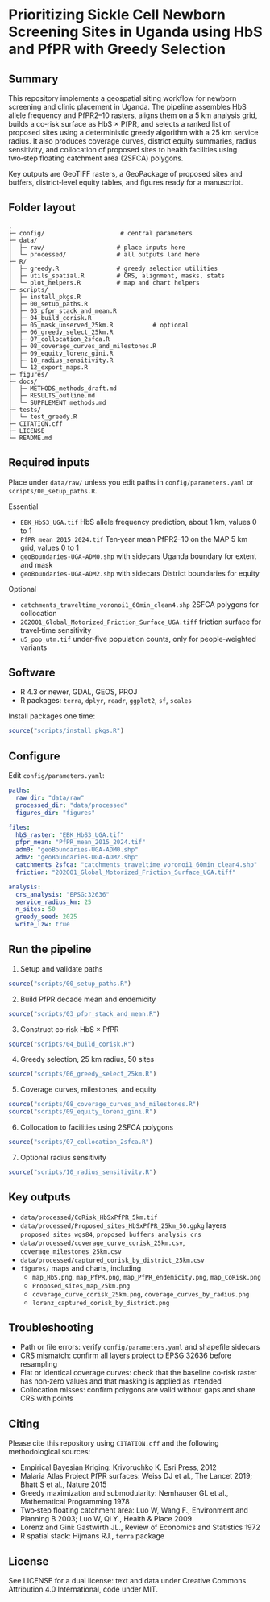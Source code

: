 # Prioritizing Sickle Cell Newborn Screening Sites in Uganda using HbS and PfPR with Greedy Selection

## Summary
This repository implements a geospatial siting workflow for newborn screening and clinic placement in Uganda. The pipeline assembles HbS allele frequency and PfPR2–10 rasters, aligns them on a 5 km analysis grid, builds a co‑risk surface as HbS × PfPR, and selects a ranked list of proposed sites using a deterministic greedy algorithm with a 25 km service radius. It also produces coverage curves, district equity summaries, radius sensitivity, and collocation of proposed sites to health facilities using two‑step floating catchment area (2SFCA) polygons.

Key outputs are GeoTIFF rasters, a GeoPackage of proposed sites and buffers, district‑level equity tables, and figures ready for a manuscript.

## Folder layout
```
.
├─ config/                     # central parameters
├─ data/
│  ├─ raw/                    # place inputs here
│  └─ processed/              # all outputs land here
├─ R/
│  ├─ greedy.R                # greedy selection utilities
│  ├─ utils_spatial.R         # CRS, alignment, masks, stats
│  └─ plot_helpers.R          # map and chart helpers
├─ scripts/
│  ├─ install_pkgs.R
│  ├─ 00_setup_paths.R
│  ├─ 03_pfpr_stack_and_mean.R
│  ├─ 04_build_corisk.R
│  ├─ 05_mask_unserved_25km.R           # optional
│  ├─ 06_greedy_select_25km.R
│  ├─ 07_collocation_2sfca.R
│  ├─ 08_coverage_curves_and_milestones.R
│  ├─ 09_equity_lorenz_gini.R
│  ├─ 10_radius_sensitivity.R
│  └─ 12_export_maps.R
├─ figures/
├─ docs/
│  ├─ METHODS_methods_draft.md
│  ├─ RESULTS_outline.md
│  └─ SUPPLEMENT_methods.md
├─ tests/
│  └─ test_greedy.R
├─ CITATION.cff
├─ LICENSE
└─ README.md
```

## Required inputs
Place under `data/raw/` unless you edit paths in `config/parameters.yaml` or `scripts/00_setup_paths.R`.

Essential
- `EBK_HbS3_UGA.tif`          HbS allele frequency prediction, about 1 km, values 0 to 1
- `PfPR_mean_2015_2024.tif`   Ten‑year mean PfPR2–10 on the MAP 5 km grid, values 0 to 1
- `geoBoundaries-UGA-ADM0.shp` with sidecars   Uganda boundary for extent and mask
- `geoBoundaries-UGA-ADM2.shp` with sidecars   District boundaries for equity

Optional
- `catchments_traveltime_voronoi1_60min_clean4.shp`  2SFCA polygons for collocation
- `202001_Global_Motorized_Friction_Surface_UGA.tiff` friction surface for travel‑time sensitivity
- `u5_pop_utm.tif`   under‑five population counts, only for people‑weighted variants

## Software
- R 4.3 or newer, GDAL, GEOS, PROJ
- R packages: `terra`, `dplyr`, `readr`, `ggplot2`, `sf`, `scales`

Install packages one time:
```r
source("scripts/install_pkgs.R")
```

## Configure
Edit `config/parameters.yaml`:
```yaml
paths:
  raw_dir: "data/raw"
  processed_dir: "data/processed"
  figures_dir: "figures"

files:
  hbS_raster: "EBK_HbS3_UGA.tif"
  pfpr_mean: "PfPR_mean_2015_2024.tif"
  adm0: "geoBoundaries-UGA-ADM0.shp"
  adm2: "geoBoundaries-UGA-ADM2.shp"
  catchments_2sfca: "catchments_traveltime_voronoi1_60min_clean4.shp"
  friction: "202001_Global_Motorized_Friction_Surface_UGA.tiff"

analysis:
  crs_analysis: "EPSG:32636"
  service_radius_km: 25
  n_sites: 50
  greedy_seed: 2025
  write_lzw: true
```

## Run the pipeline
1. Setup and validate paths
```r
source("scripts/00_setup_paths.R")
```
2. Build PfPR decade mean and endemicity
```r
source("scripts/03_pfpr_stack_and_mean.R")
```
3. Construct co‑risk HbS × PfPR
```r
source("scripts/04_build_corisk.R")
```
4. Greedy selection, 25 km radius, 50 sites
```r
source("scripts/06_greedy_select_25km.R")
```
5. Coverage curves, milestones, and equity
```r
source("scripts/08_coverage_curves_and_milestones.R")
source("scripts/09_equity_lorenz_gini.R")
```
6. Collocation to facilities using 2SFCA polygons
```r
source("scripts/07_collocation_2sfca.R")
```
7. Optional radius sensitivity
```r
source("scripts/10_radius_sensitivity.R")
```

## Key outputs
- `data/processed/CoRisk_HbSxPfPR_5km.tif`
- `data/processed/Proposed_sites_HbSxPfPR_25km_50.gpkg`   layers `proposed_sites_wgs84`, `proposed_buffers_analysis_crs`
- `data/processed/coverage_curve_corisk_25km.csv`, `coverage_milestones_25km.csv`
- `data/processed/captured_corisk_by_district_25km.csv`
- `figures/` maps and charts, including
  - `map_HbS.png`, `map_PfPR.png`, `map_PfPR_endemicity.png`, `map_CoRisk.png`
  - `Proposed_sites_map_25km.png`
  - `coverage_curve_corisk_25km.png`, `coverage_curves_by_radius.png`
  - `lorenz_captured_corisk_by_district.png`

## Troubleshooting
- Path or file errors: verify `config/parameters.yaml` and shapefile sidecars
- CRS mismatch: confirm all layers project to EPSG 32636 before resampling
- Flat or identical coverage curves: check that the baseline co‑risk raster has non‑zero values and that masking is applied as intended
- Collocation misses: confirm polygons are valid without gaps and share CRS with points

## Citing
Please cite this repository using `CITATION.cff` and the following methodological sources:
- Empirical Bayesian Kriging: Krivoruchko K. Esri Press, 2012
- Malaria Atlas Project PfPR surfaces: Weiss DJ et al., The Lancet 2019; Bhatt S et al., Nature 2015
- Greedy maximization and submodularity: Nemhauser GL et al., Mathematical Programming 1978
- Two‑step floating catchment area: Luo W, Wang F., Environment and Planning B 2003; Luo W, Qi Y., Health & Place 2009
- Lorenz and Gini: Gastwirth JL., Review of Economics and Statistics 1972
- R spatial stack: Hijmans RJ., `terra` package

## License
See LICENSE for a dual license: text and data under Creative Commons Attribution 4.0 International, code under MIT.
